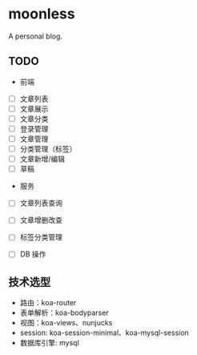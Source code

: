 # moonless
A personal blog.

## TODO
* 前端
- [ ] 文章列表
- [ ] 文章展示
- [ ] 文章分类
- [ ] 登录管理
- [ ] 文章管理
- [ ] 分类管理（标签）
- [ ] 文章新增/编辑
- [ ] 草稿

* 服务
- [ ] 文章列表查询
- [ ] 文章增删改查
- [ ] 标签分类管理
- [ ] DB 操作


## 技术选型

- 路由：koa-router
- 表单解析：koa-bodyparser
- 视图：koa-views、nunjucks
- session: koa-session-minimal、koa-mysql-session
- 数据库引擎: mysql


